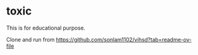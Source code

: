 # toxic

This is for educational purpose.

Clone and run from https://github.com/sonlam1102/vihsd?tab=readme-ov-file

